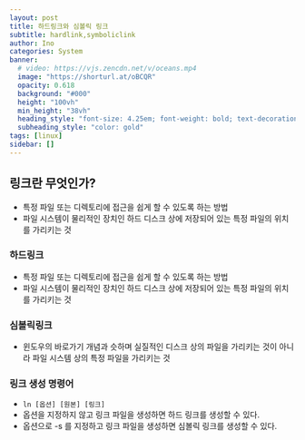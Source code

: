```yaml
---
layout: post
title: 하드링크와 심볼릭 링크
subtitle: hardlink,symboliclink
author: Ino
categories: System
banner:
  # video: https://vjs.zencdn.net/v/oceans.mp4
  image: "https://shorturl.at/oBCQR"
  opacity: 0.618
  background: "#000"
  height: "100vh"
  min_height: "38vh"
  heading_style: "font-size: 4.25em; font-weight: bold; text-decoration: underline"
  subheading_style: "color: gold"
tags: [linux]
sidebar: []
---
```


## 링크란 무엇인가?     
- 특정 파일 또는 디렉토리에 접근을 쉽게 할 수 있도록 하는 방법    
- 파일 시스템이 물리적인 장치인 하드 디스크 상에 저장되어 있는 특정 파일의 위치를 가리키는 것     

### 하드링크
- 특정 파일 또는 디렉토리에 접근을 쉽게 할 수 있도록 하는 방법    
- 파일 시스템이 물리적인 장치인 하드 디스크 상에 저장되어 있는 특정 파일의 위치를 가리키는 것     

### 심볼릭링크    
- 윈도우의 바로가기 개념과 슷하며 실질적인 디스크 상의 파일을 가리키는 것이 아니라 파일 시스템 상의 특정 파일을 가리키는 것     

### 링크 생성 명령어    
- `ln [옵션] [원본] [링크]`   
- 옵션을 지정하지 않고 링크 파일을 생성하면 하드 링크를 생성할 수 있다.     
- 옵션으로 -s 를 지정하고 링크 파일을 생성하면 심볼릭 링크를 생성할 수 있다.    

